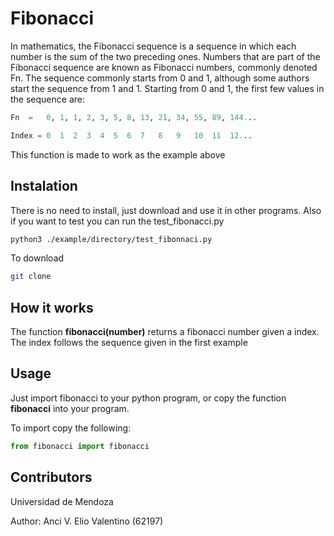 # Fibonacci
In mathematics, the Fibonacci sequence is a sequence in which each number is the sum of the two preceding ones. Numbers that are part of the Fibonacci sequence are known as Fibonacci numbers, commonly denoted Fn. The sequence commonly starts from 0 and 1, although some authors start the sequence from 1 and 1. Starting from 0 and 1, the first few values in the sequence are:
```python
Fn  =   0, 1, 1, 2, 3, 5, 8, 13, 21, 34, 55, 89, 144...

Index = 0  1  2  3  4  5  6  7   8   9   10  11  12...
```
This function is made to work as the example above 

## Instalation

There is no need to install, just download and use it in other programs. 
Also if you want to test you can run the test_fibonacci.py

```bash
python3 ./example/directory/test_fibonnaci.py
```

To download

```bash
git clone 
```

## How it works

The function **fibonacci(number)** returns a fibonacci number given a index. The index follows the sequence given in the first example

## Usage

Just import fibonacci to your python program, or copy the function **fibonacci** into your program.

To import copy the following:

```python
from fibonacci import fibonacci
```

## Contributors

Universidad de Mendoza

Author: Anci V. Elio Valentino (62197)
